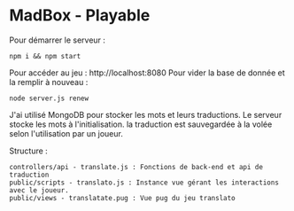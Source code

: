 # MadBox - Playable

Pour démarrer le serveur :

```
npm i && npm start
```

Pour accéder au jeu : http://localhost:8080
Pour vider la base de donnée et la remplir à nouveau :
```
node server.js renew
```

J'ai utilisé MongoDB pour stocker les mots et leurs traductions. Le serveur stocke les mots à l'initialisation. la traduction est sauvegardée à la volée selon l'utilisation par un joueur.

Structure :
```
controllers/api - translate.js : Fonctions de back-end et api de traduction
public/scripts - translato.js : Instance vue gérant les interactions avec le joueur.
public/views - translatate.pug : Vue pug du jeu translato
```
